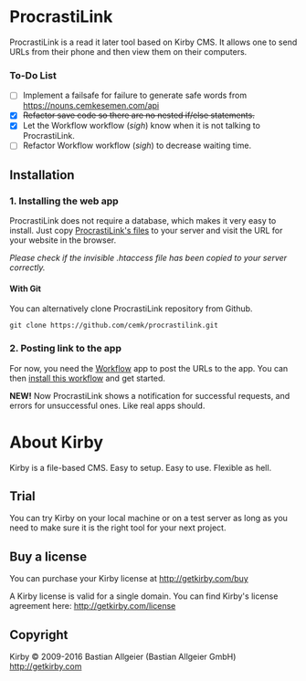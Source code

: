 # ProcrastiLink

ProcrastiLink is a read it later tool based on Kirby CMS. It allows one to send URLs from their phone and then view them on their computers. 

### To-Do List
- [ ] Implement a failsafe for failure to generate safe words from https://nouns.cemkesemen.com/api
- [x] ~~Refactor save code so there are no nested if/else statements.~~
- [x] Let the Workflow workflow (*sigh*) know when it is not talking to ProcrastiLink. 
- [ ] Refactor Workflow workflow (*sigh*) to decrease waiting time.

## Installation

### 1. Installing the web app

ProcrastiLink does not require a database, which makes it very easy to
install. Just copy [ProcrastiLink's files](https://github.com/cemk/procrastilink/archive/master.zip) to your server and visit the
URL for your website in the browser.

*Please check if the invisible .htaccess file has been
copied to your server correctly.*

#### With Git

You can alternatively clone ProcrastiLink repository from Github.

    git clone https://github.com/cemk/procrastilink.git

### 2. Posting link to the app
For now, you need the [Workflow](http://workflow.is) app to post the URLs to the app. You can then [install this workflow](https://workflow.is/workflows/2ccb6a33c2e3450d9bb651adaeceacf9) and get started.

**NEW!** Now ProcrastiLink shows a notification for successful requests, and errors for unsuccessful ones. Like real apps should.

# About Kirby

Kirby is a file-based CMS.
Easy to setup. Easy to use. Flexible as hell.

## Trial

You can try Kirby on your local machine or on a test
server as long as you need to make sure it is the right
tool for your next project.

## Buy a license

You can purchase your Kirby license at
<http://getkirby.com/buy>

A Kirby license is valid for a single domain. You can find 
Kirby's license agreement here: <http://getkirby.com/license>


## Copyright

Kirby © 2009-2016 Bastian Allgeier (Bastian Allgeier GmbH)
<http://getkirby.com>